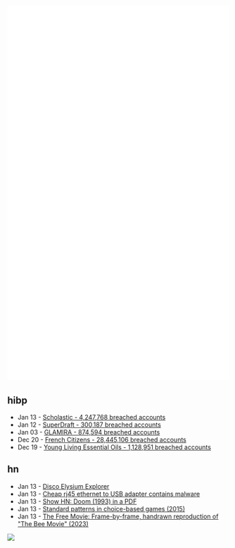 ![Metrics](https://raw.githubusercontent.com/phixion/phixion/master/metrics.svg)

## hibp

<!--
for https://github.com/phixion/phixion/blob/main/.github/workflows/feeds.yml
-->
<!--START_SECTION:haveibeenpwnd-->
- Jan 13 - [Scholastic - 4,247,768 breached accounts](https://haveibeenpwned.com/PwnedWebsites#Scholastic)
- Jan 12 - [SuperDraft - 300,187 breached accounts](https://haveibeenpwned.com/PwnedWebsites#SuperDraft)
- Jan 03 - [GLAMIRA - 874,594 breached accounts](https://haveibeenpwned.com/PwnedWebsites#GLAMIRA)
- Dec 20 - [French Citizens - 28,445,106 breached accounts](https://haveibeenpwned.com/PwnedWebsites#FrenchCitizens)
- Dec 19 - [Young Living Essential Oils - 1,128,951 breached accounts](https://haveibeenpwned.com/PwnedWebsites#YoungLivingEssentialOils)
<!--END_SECTION:haveibeenpwnd-->

## hn

<!--
for https://github.com/phixion/phixion/blob/main/.github/workflows/feeds.yml
-->
<!--START_SECTION:hn-->
- Jan 13 - [Disco Elysium Explorer](http://134.0.119.41)
- Jan 13 - [Cheap rj45 ethernet to USB adapter contains malware](https://twitter.com/evapro30/status/1878416900016705783)
- Jan 13 - [Show HN: Doom (1993) in a PDF](https://doompdf.pages.dev/doom.pdf)
- Jan 13 - [Standard patterns in choice-based games (2015)](https://heterogenoustasks.wordpress.com/2015/01/26/standard-patterns-in-choice-based-games/)
- Jan 13 - [The Free Movie: Frame-by-frame, handrawn reproduction of "The Bee Movie" (2023)](https://thefreemovie.buzz/)
<!--END_SECTION:hn-->

<!--
for https://yhype.me
-->
![](https://hit.yhype.me/github/profile?user_id=13013670)
